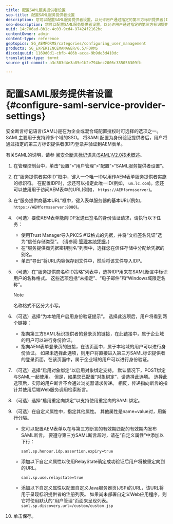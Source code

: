 ```yaml
---
title: 配置SAML服务提供者设置
seo-title: 配置SAML服务提供者设置
description: 您可以配置SAML服务提供者设置，以允许用户通过指定的第三方标识提供者(IDP)登录AEM表单并进行身份验证。
seo-description: 您可以配置SAML服务提供者设置，以允许用户通过指定的第三方标识提供者(IDP)登录AEM表单并进行身份验证。
uuid: 14c706ad-8b1c-4c03-9cd4-97424f2162bc
contentOwner: admin
content-type: reference
geptopics: SG_AEMFORMS/categories/configuring_user_management
products: SG_EXPERIENCEMANAGER/6.5/FORMS
discoiquuid: 1169d0d1-cbfb-486b-acca-9b9de3d410dc
translation-type: tm+mt
source-git-commit: a3c303d4e3a85e1b2e794bec2006c335056309fb

---
```



# 配置SAML服务提供者设置{#configure-saml-service-provider-settings}

安全断言标记语言(SAML)是在为企业或混合域配置授权时可选择的选项之一。 SAML主要用于支持跨多个域的SSO。 将SAML配置为身份验证提供者后，用户将通过指定的第三方标识提供者(IDP)登录并验证到AEM表单。

有关SAML的说明，请参 [阅安全断言标记语言(SAML)V2.0技术概述](https://www.oasis-open.org/committees/download.php/20645/sstc-saml-tech-overview-2%200-draft-10.pdf)。

1. 在管理控制台中，单击“设置”>“用户管理”>“配置”>“SAML服务提供者设置”。
1. 在“服务提供者实体ID”框中，键入一个唯一ID以用作AEM表单服务提供者实施的标识符。 在配置IDP时，您还可以指定此唯一ID(例如， `um.lc.com`)。您还可以使用用于访问AEM表单的URL(例如， `https://AEMformsserver`)。
1. 在“服务提供商基本URL”框中，键入表单服务器的基本URL(例如， `https://AEMformsserver:8080`)。
1. （可选）要使AEM表单能向IDP发送已签名的身份验证请求，请执行以下任务：

   * 使用Trust Manager导入PKCS #12格式的凭据，并将“文档签名凭证”选为“信任存储类型”。 (请参阅 [管理本地凭据](/help/forms/using/admin-help/local-credentials.md#managing-local-credentials)。)
   * 在“服务提供商凭据密钥别名”列表中，选择您在信任存储中分配给凭据的别名。
   * 单击“导出”将URL内容保存到文件中，然后将该文件导入IDP。

1. （可选）在“服务提供商名称ID策略”列表中，选择IDP用来在SAML断言中标识用户的名称格式。 这些选项包括“未指定”、“电子邮件”和“Windows域限定名称”。

   >[!NOTE]
   >
   >名称格式不区分大小写。

1. （可选）选择“为本地用户启用身份验证提示”。 选择此选项后，用户将看到两个链接：

   * 指向第三方SAML标识提供者的登录页的链接，在此链接中，属于企业域的用户可以进行身份验证。
   * 指向AEM表单登录页的链接，在该页面中，属于本地域的用户可以进行身份验证。
   如果未选择此选项，则用户将直接进入第三方SAML标识提供者的登录页面，在该页面中，属于企业域的用户可以进行身份验证。

1. （可选）选择“启用对象绑定”以启用对象绑定支持。 默认情况下，POST绑定与SAML一起使用。 但是，如果您已配置“对象绑定”，请选择此选项。 选择此选项后，实际的用户断言不会通过浏览器请求传递。 相反，传递指向断言的指针并使用后端Web服务调用检索断言。
1. （可选）选择“启用重定向绑定”以支持使用重定向的SAML绑定。
1. （可选）在自定义属性中，指定其他属性。 其他属性是name=value对，用新行分隔。

   * 您可以配置AEM表单以在与第三方断言的有效期匹配的有效期内发布SAML断言。 要遵守第三方SAML断言超时，请在“自定义属性”中添加以下行：

      `saml.sp.honour.idp.assertion.expiry=true`

   * 添加以下自定义属性以使用RelayState确定成功验证后用户将被重定向到的URL。

      `saml.sp.use.relaystate=true`

   * 添加以下自定义属性以配置自定义Java服务器页(JSP)的URL，该URL将用于呈现标识提供者的注册列表。 如果尚未部署自定义Web应用程序，则它将使用默认的“用户管理”页面来呈现列表。
   `saml.sp.discovery.url=/custom/custom.jsp`

1. 单击保存。

